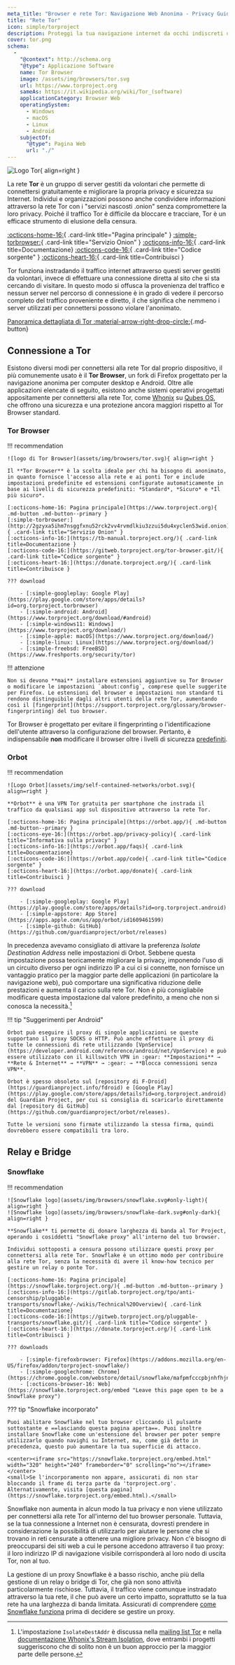 ```yaml
---
meta_title: "Browser e rete Tor: Navigazione Web Anonima - Privacy Guides"
title: "Rete Tor"
icon: simple/torproject
description: Proteggi la tua navigazione internet da occhi indiscreti utilizzando la rete Tor, una rete sicura che elude la censura.
cover: tor.png
schema:
  - 
    "@context": http://schema.org
    "@type": Applicazione Software
    name: Tor Browser
    image: /assets/img/browsers/tor.svg
    url: https://www.torproject.org
    sameAs: https://it.wikipedia.org/wiki/Tor_(software)
    applicationCategory: Browser Web
    operatingSystem:
      - Windows
      - macOS
      - Linux
      - Android
    subjectOf:
      "@type": Pagina Web
      url: "./"
---
```


![Logo Tor](assets/img/self-contained-networks/tor.svg){ align=right }

La rete **Tor** è un gruppo di server gestiti da volontari che permette di connettersi gratuitamente e migliorare la propria privacy e sicurezza su Internet. Individui e organizzazioni possono anche condividere informazioni attraverso la rete Tor con i "servizi nascosti .onion" senza compromettere la loro privacy. Poiché il traffico Tor è difficile da bloccare e tracciare, Tor è un efficace strumento di elusione della censura.

[:octicons-home-16:](https://www.torproject.org){ .card-link title="Pagina principale" }
[:simple-torbrowser:](http://2gzyxa5ihm7nsggfxnu52rck2vv4rvmdlkiu3zzui5du4xyclen53wid.onion){ .card-link title="Servizio Onion" }
[:octicons-info-16:](https://tb-manual.torproject.org/){ .card-link title=Documentazione}
[:octicons-code-16:](https://gitweb.torproject.org/tor.git){ .card-link title="Codice sorgente" }
[:octicons-heart-16:](https://donate.torproject.org/){ .card-link title=Contribuisci }

Tor funziona instradando il traffico internet attraverso questi server gestiti da volontari, invece di effettuare una connessione diretta al sito che si sta cercando di visitare. In questo modo si offusca la provenienza del traffico e nessun server nel percorso di connessione è in grado di vedere il percorso completo del traffico proveniente e diretto, il che significa che nemmeno i server utilizzati per connettersi possono violare l'anonimato.

[Panoramica dettagliata di Tor :material-arrow-right-drop-circle:](advanced/tor-overview.md ""){.md-button}

## Connessione a Tor

Esistono diversi modi per connettersi alla rete Tor dal proprio dispositivo, il più comunemente usato è il **Tor Browser**, un fork di Firefox progettato per la navigazione anonima per computer desktop e Android. Oltre alle applicazioni elencate di seguito, esistono anche sistemi operativi progettati appositamente per connettersi alla rete Tor, come [Whonix](desktop.md#whonix) su [Qubes OS](desktop.md#qubes-os), che offrono una sicurezza e una protezione ancora maggiori rispetto al Tor Browser standard.

### Tor Browser

!!! recommendation

    ![logo di Tor Browser](assets/img/browsers/tor.svg){ align=right }
    
    Il **Tor Browser** è la scelta ideale per chi ha bisogno di anonimato, in quanto fornisce l'accesso alla rete e ai ponti Tor e include impostazioni predefinite ed estensioni configurate automaticamente in base ai livelli di sicurezza predefiniti: *Standard*, *Sicuro* e *Il più sicuro*.
    
    [:octicons-home-16: Pagina principale](https://www.torproject.org){ .md-button .md-button--primary }
    [:simple-torbrowser:](http://2gzyxa5ihm7nsggfxnu52rck2vv4rvmdlkiu3zzui5du4xyclen53wid.onion){ .card-link title="Servizio Onion" }
    [:octicons-info-16:](https://tb-manual.torproject.org/){ .card-link title=Documentazione }
    [:octicons-code-16:](https://gitweb.torproject.org/tor-browser.git/){ .card-link title="Codice sorgente" }
    [:octicons-heart-16:](https://donate.torproject.org/){ .card-link title=Contribuisce }
    
    ??? download
    
        - [:simple-googleplay: Google Play](https://play.google.com/store/apps/details?id=org.torproject.torbrowser)
        - [:simple-android: Android](https://www.torproject.org/download/#android)
        - [:simple-windows11: Windows](https://www.torproject.org/download/)
        - [:simple-apple: macOS](https://www.torproject.org/download/)
        - [:simple-linux: Linux](https://www.torproject.org/download/)
        - [:simple-freebsd: FreeBSD](https://www.freshports.org/security/tor)

!!! attenzione

    Non si devono **mai** installare estensioni aggiuntive su Tor Browser o modificare le impostazioni `about:config`, comprese quelle suggerite per Firefox. Le estensioni del browser e impostazioni non standard ti rendono distinguibile dagli altri utenti della rete Tor, aumentando così il [fingerprint](https://support.torproject.org/glossary/browser-fingerprinting) del tuo browser.

Tor Browser è progettato per evitare il fingerprinting o l'identificazione dell'utente attraverso la configurazione del browser. Pertanto, è indispensabile **non** modificare il browser oltre i livelli di sicurezza [predefiniti](https://tb-manual.torproject.org/security-settings/).

### Orbot

!!! recommendation

    ![Logo Orbot](assets/img/self-contained-networks/orbot.svg){ align=right }
    
    **Orbot** è una VPN Tor gratuita per smartphone che instrada il traffico da qualsiasi app sul dispositivo attraverso la rete Tor.
    
    [:octicons-home-16: Pagina principale](https://orbot.app/){ .md-button .md-button--primary }
    [:octicons-eye-16:](https://orbot.app/privacy-policy){ .card-link title="Informativa sulla privacy" }
    [:octicons-info-16:](https://orbot.app/faqs){ .card-link title=Documentazione}
    [:octicons-code-16:](https://orbot.app/code){ .card-link title="Codice sorgente" }
    [:octicons-heart-16:](https://orbot.app/donate){ .card-link title=Contribuisci }
    
    ??? download
    
        - [:simple-googleplay: Google Play](https://play.google.com/store/apps/details?id=org.torproject.android)
        - [:simple-appstore: App Store](https://apps.apple.com/us/app/orbot/id1609461599)
        - [:simple-github: GitHub](https://github.com/guardianproject/orbot/releases)

In precedenza avevamo consigliato di attivare la preferenza *Isolate Destination Address* nelle impostazioni di Orbot. Sebbene questa impostazione possa teoricamente migliorare la privacy, imponendo l'uso di un circuito diverso per ogni indirizzo IP a cui ci si connette, non fornisce un vantaggio pratico per la maggior parte delle applicazioni (in particolare la navigazione web), può comportare una significativa riduzione delle prestazioni e aumenta il carico sulla rete Tor. Non è più consigliabile modificare questa impostazione dal valore predefinito, a meno che non si conosca la necessità.[^1]

!!! tip "Suggerimenti per Android"

    Orbot può eseguire il proxy di singole applicazioni se queste supportano il proxy SOCKS o HTTP. Può anche effettuare il proxy di tutte le connessioni di rete utilizzando [VpnService](https://developer.android.com/reference/android/net/VpnService) e può essere utilizzato con il killswitch VPN in :gear: **Impostazioni** → **Rete & Internet** → **VPN** → :gear: → **Blocca connessioni senza VPN**.
    
    Orbot è spesso obsoleto sul [repository di F-Droid](https://guardianproject.info/fdroid) e [Google Play](https://play.google.com/store/apps/details?id=org.torproject.android) del Guardian Project, per cui si consiglia di scaricarlo direttamente dal [repository di GitHub](https://github.com/guardianproject/orbot/releases).
    
    Tutte le versioni sono firmate utilizzando la stessa firma, quindi dovrebbero essere compatibili tra loro.

## Relay e Bridge

### Snowflake

!!! recommendation

    ![Snowflake logo](assets/img/browsers/snowflake.svg#only-light){ align=right }
    ![Snowflake logo](assets/img/browsers/snowflake-dark.svg#only-dark){ align=right }
    
    **Snowflake** ti permette di donare larghezza di banda al Tor Project, operando i cosiddetti "Snowflake proxy" all'interno del tuo browser.
    
    Individui sottoposti a censura possono utilizzare questi proxy per connettersi alla rete Tor. Snowflake è un ottimo modo per contribuire alla rete Tor, senza la necessità di avere il know-how tecnico per gestire un relay o ponte Tor.
    
    [:octicons-home-16: Pagina principale](https://snowflake.torproject.org/){ .md-button .md-button--primary }
    [:octicons-info-16:](https://gitlab.torproject.org/tpo/anti-censorship/pluggable-transports/snowflake/-/wikis/Technical%20Overview){ .card-link title=Documentazione}
    [:octicons-code-16:](https://gitweb.torproject.org/pluggable-transports/snowflake.git/){ .card-link title="Codice sorgente" }
    [:octicons-heart-16:](https://donate.torproject.org/){ .card-link title=Contribuisci }
    
    ??? downloads
    
        - [:simple-firefoxbrowser: Firefox](https://addons.mozilla.org/en-US/firefox/addon/torproject-snowflake/)
        - [:simple-googlechrome: Chrome](https://chrome.google.com/webstore/detail/snowflake/mafpmfcccpbjnhfhjnllmmalhifmlcie)
        - [:octicons-browser-16: Web](https://snowflake.torproject.org/embed "Leave this page open to be a Snowflake proxy")

??? tip "Snowflake incorporato"

    Puoi abilitare Snowflake nel tuo browser cliccando il pulsante sottostante e ==lasciando questa pagina aperta==. Puoi inoltre installare Snowflake come un'estensione del browser per poter sempre utilizzarlo quando navighi su Internet, ma, come già detto in precedenza, questo può aumentare la tua superficie di attacco.
    
    <center><iframe src="https://snowflake.torproject.org/embed.html" width="320" height="240" frameborder="0" scrolling="no"></iframe></center>
    <small>Se l'incorporamento non appare, assicurati di non star bloccando il frame di terza parte da 'torproject.org'. Alternativamente, visita [questa pagina](https://snowflake.torproject.org/embed.html).</small>

Snowflake non aumenta in alcun modo la tua privacy e non viene utilizzato per connettersi alla rete Tor all'interno del tuo browser personale. Tuttavia, se la tua connessione a Internet non è censurata, dovresti prendere in considerazione la possibilità di utilizzarlo per aiutare le persone che si trovano in reti censurate a ottenere una migliore privacy. Non c'è bisogno di preoccuparsi dei siti web a cui le persone accedono attraverso il tuo proxy: il loro indirizzo IP di navigazione visibile corrisponderà al loro nodo di uscita Tor, non al tuo.

La gestione di un proxy Snowflake è a basso rischio, anche più della gestione di un relay o bridge di Tor, che già non sono attività particolarmente rischiose. Tuttavia, il traffico viene comunque instradato attraverso la tua rete, il che può avere un certo impatto, soprattutto se la tua rete ha una larghezza di banda limitata. Assicurati di comprendere [come Snowflake funziona](https://gitlab.torproject.org/tpo/anti-censorship/pluggable-transports/snowflake/-/wikis/home) prima di decidere se gestire un proxy.

[^1]: L'impostazione `IsolateDestAddr` è discussa nella [mailing list Tor](https://lists.torproject.org/pipermail/tor-talk/2012-May/024403.html) e nella [documentazione Whonix's Stream Isolation](https://www.whonix.org/wiki/Stream_Isolation), dove entrambi i progetti suggeriscono che di solito non è un buon approccio per la maggior parte delle persone.

